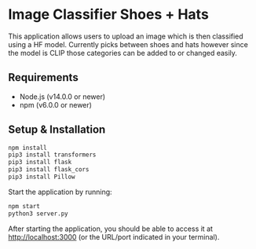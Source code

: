 # Image Classifier Shoes + Hats

This application allows users to upload an image which is then classified using a HF model. Currently picks between shoes and hats however since the model is CLIP those categories can be added to or changed easily. 

## Requirements

- Node.js (v14.0.0 or newer)
- npm (v6.0.0 or newer)


## Setup & Installation

   ```bash
   npm install
   pip3 install transformers
   pip3 install flask
   pip3 install flask_cors
   pip3 install Pillow
```

  Start the application by running:

  ```bash
  npm start
  python3 server.py
  ```


After starting the application, you should be able to access it at [http://localhost:3000](http://localhost:3000) (or the URL/port indicated in your terminal).
